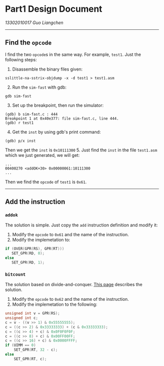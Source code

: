 # Part1 Design Document
*13302010017 Guo Liangchen*

---

## Find the `opcode`

I find the two `opcode`s in the same way. For example, `test1`. Just the following steps:
1. Disassemble the binary files given:
```
sslittle-na-sstrix-objdump -x -d test1 > test1.asm
```
2. Run the `sim-fast` with gdb:
```
gdb sim-fast
```
3. Set up the breakpoint, then run the simulator:
```
(gdb) b sim-fast.c : 444
Breakpoint 1 at 0x40e377: file sim-fast.c, line 444.
(gdb) r test1
```
4. Get the `inst` by using gdb's print command:
```
(gdb) p/x inst
```
Then we get the `inst` is `0x10111300`
5. Just find the `inst` in the file `test1.asm` which we just generated, we will get:
```
...
00400270 <addOK+30> 0x00000061:10111300
...
```
Then we find the `opcode` of `test1` is `0x61`.

---

## Add the instruction

### `addok`
The solution is simple. Just copy the `add` instruction definition and modify it:
1. Modify the `opcode` to `0x61` and the name of the instruction.
2. Modify the implemetation to:
```c
if (OVER(GPR(RS), GPR(RT)))
   SET_GPR(RD, 0);
else
   SET_GPR(RD, 1);
```

### `bitcount`
The solution based on divide-and-conquer. [This page](http://stackoverflow.com/a/3815253/4749677) describes the solution.
1. Modify the `opcode` to `0x62` and the name of the instruction.
2. Modify the implemetation to the following:
```c
unsigned int v = GPR(RS);
unsigned int c;
c = v - ((v >> 1) & 0x55555555);
c = ((c >> 2) & 0x33333333) + (c & 0x33333333);
c = ((c >> 4) + c) & 0x0F0F0F0F;
c = ((c >> 8) + c) & 0x00FF00FF;
c = ((c >> 16) + c) & 0x0000FFFF;
if (UIMM == 0)
    SET_GPR(RT, 32 - c);
else
    SET_GPR(RT, c);
```
